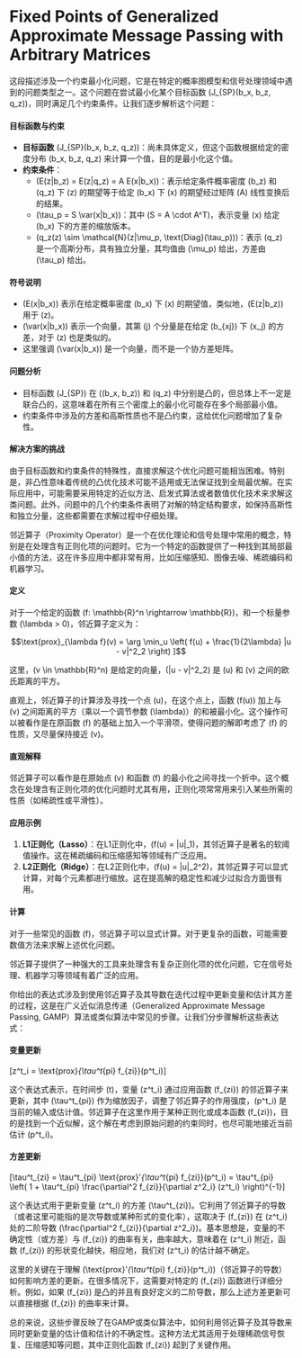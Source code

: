 # Fixed Points of Generalized Approximate Message Passing with Arbitrary Matrices



这段描述涉及一个约束最小化问题，它是在特定的概率图模型和信号处理领域中遇到的问题类型之一。这个问题在尝试最小化某个目标函数 (J\_{SP}(b\_x, b\_z, q\_z))，同时满足几个约束条件。让我们逐步解析这个问题：

#### 目标函数与约束

* **目标函数** (J\_{SP}(b\_x, b\_z, q\_z))：尚未具体定义，但这个函数根据给定的密度分布 (b\_x, b\_z, q\_z) 来计算一个值，目的是最小化这个值。
* **约束条件**：
  * (E(z|b\_z) = E(z|q\_z) = A E(x|b\_x))：表示给定条件概率密度 (b\_z) 和 (q\_z) 下 (z) 的期望等于给定 (b\_x) 下 (x) 的期望经过矩阵 (A) 线性变换后的结果。
  * (\tau\_p = S \var(x|b\_x))：其中 (S = A \cdot A^T)，表示变量 (x) 给定 (b\_x) 下的方差的缩放版本。
  * (q\_z(z) \sim \mathcal{N}(z|\mu\_p, \text{Diag}(\tau\_p)))：表示 (q\_z) 是一个高斯分布，具有独立分量，其均值由 (\mu\_p) 给出，方差由 (\tau\_p) 给出。

#### 符号说明

* (E(x|b\_x)) 表示在给定概率密度 (b\_x) 下 (x) 的期望值，类似地，(E(z|b\_z)) 用于 (z)。
* (\var(x|b\_x)) 表示一个向量，其第 (j) 个分量是在给定 (b\_{xj}) 下 (x\_j) 的方差，对于 (z) 也是类似的。
* 这里强调 (\var(x|b\_x)) 是一个向量，而不是一个协方差矩阵。

#### 问题分析

* 目标函数 (J\_{SP}) 在 ((b\_x, b\_z)) 和 (q\_z) 中分别是凸的，但总体上不一定是联合凸的，这意味着在所有三个密度上的最小化可能存在多个局部最小值。
* 约束条件中涉及的方差和高斯性质也不是凸约束，这给优化问题增加了复杂性。

#### 解决方案的挑战

由于目标函数和约束条件的特殊性，直接求解这个优化问题可能相当困难。特别是，非凸性意味着传统的凸优化技术可能不适用或无法保证找到全局最优解。在实际应用中，可能需要采用特定的近似方法、启发式算法或者数值优化技术来求解这类问题。此外，问题中的几个约束条件表明了对解的特定结构要求，如保持高斯性和独立分量，这些都需要在求解过程中仔细处理。





&#x20;邻近算子（Proximity Operator）是一个在优化理论和信号处理中常用的概念，特别是在处理含有正则化项的问题时。它为一个特定的函数提供了一种找到其局部最小值的方法，这在许多应用中都非常有用，比如压缩感知、图像去噪、稀疏编码和机器学习。

#### 定义

对于一个给定的函数 (f: \mathbb{R}^n \rightarrow \mathbb{R})，和一个标量参数 (\lambda > 0)，邻近算子定义为：

&#x20;$$\text{prox}_{\lambda f}(v) = \arg \min_u \left( f(u) + \frac{1}{2\lambda} |u - v|^2_2 \right) ]$$&#x20;

这里，(v \in \mathbb{R}^n) 是给定的向量，(|u - v|^2\_2) 是 (u) 和 (v) 之间的欧氏距离的平方。

直观上，邻近算子的计算涉及寻找一个点 (u)，在这个点上，函数 (f(u)) 加上与 (v) 之间距离的平方（乘以一个调节参数 (\lambda)）的和被最小化。这个操作可以被看作是在原函数 (f) 的基础上加入一个平滑项，使得问题的解即考虑了 (f) 的性质，又尽量保持接近 (v)。

#### 直观解释

邻近算子可以看作是在原始点 (v) 和函数 (f) 的最小化之间寻找一个折中。这个概念在处理含有正则化项的优化问题时尤其有用，正则化项常常用来引入某些所需的性质（如稀疏性或平滑性）。

#### 应用示例

1. **L1正则化（Lasso）**：在L1正则化中，(f(u) = |u|\_1)，其邻近算子是著名的软阈值操作。这在稀疏编码和压缩感知等领域有广泛应用。
2. **L2正则化（Ridge）**：在L2正则化中，(f(u) = |u|\_2^2)，其邻近算子可以显式计算，对每个元素都进行缩放。这在提高解的稳定性和减少过拟合方面很有用。

#### 计算

对于一些常见的函数 (f)，邻近算子可以显式计算。对于更复杂的函数，可能需要数值方法来求解上述优化问题。

邻近算子提供了一种强大的工具来处理含有复杂正则化项的优化问题，它在信号处理、机器学习等领域有着广泛的应用。





你给出的表达式涉及到使用邻近算子及其导数在迭代过程中更新变量和估计其方差的过程，这是在广义近似消息传递（Generalized Approximate Message Passing, GAMP）算法或类似算法中常见的步骤。让我们分步骤解析这些表达式：

#### 变量更新

\[z^t\_i = \text{prox}_{\tau^t_{pi} f\_{zi\}}(p^t\_i)]

这个表达式表示，在时间步 (t)，变量 (z^t\_i) 通过应用函数 (f\_{zi}) 的邻近算子来更新，其中 (\tau^t\_{pi}) 作为缩放因子，调整了邻近算子的作用强度，(p^t\_i) 是当前的输入或估计值。邻近算子在这里作用于某种正则化或成本函数 (f\_{zi})，目的是找到一个近似解，这个解在考虑到原始问题的约束同时，也尽可能地接近当前估计 (p^t\_i)。

#### 方差更新

\[\tau^t\_{zi} = \tau^t\_{pi} \text{prox}'_{\tau^t_{pi} f\_{zi\}}(p^t\_i) = \tau^t\_{pi} \left( 1 + \tau^t\_{pi} \frac{\partial^2 f\_{zi\}}{\partial z^2\_i} (z^t\_i) \right)^{-1}]

这个表达式用于更新变量 (z^t\_i) 的方差 (\tau^t\_{zi})。它利用了邻近算子的导数（或者这里可能指的是次导数或某种形式的变化率），这取决于 (f\_{zi}) 在 (z^t\_i) 处的二阶导数 (\frac{\partial^2 f\_{zi\}}{\partial z^2\_i})。基本思想是，变量的不确定性（或方差）与 (f\_{zi}) 的曲率有关，曲率越大，意味着在 (z^t\_i) 附近，函数 (f\_{zi}) 的形状变化越快，相应地，我们对 (z^t\_i) 的估计越不确定。

这里的关键在于理解 (\text{prox}'_{\tau^t_{pi} f\_{zi\}}(p^t\_i))（邻近算子的导数）如何影响方差的更新。在很多情况下，这需要对特定的 (f\_{zi}) 函数进行详细分析。例如，如果 (f\_{zi}) 是凸的并且有良好定义的二阶导数，那么上述方差更新可以直接根据 (f\_{zi}) 的曲率来计算。

总的来说，这些步骤反映了在GAMP或类似算法中，如何利用邻近算子及其导数来同时更新变量的估计值和估计的不确定性。这种方法尤其适用于处理稀疏信号恢复、压缩感知等问题，其中正则化函数 (f\_{zi}) 起到了关键作用。
